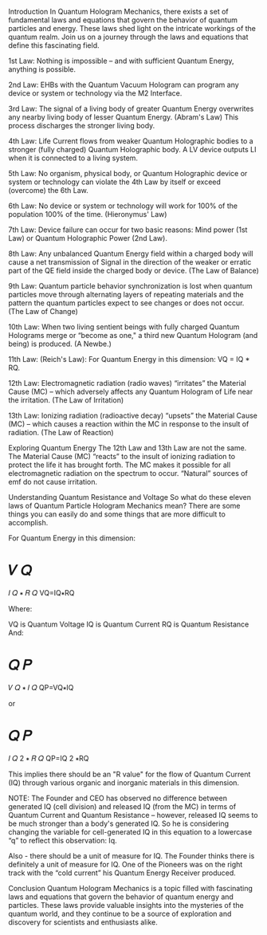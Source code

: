 Introduction
In Quantum Hologram Mechanics, there exists a set of fundamental laws and equations that govern the behavior of quantum particles and energy. These laws shed light on the intricate workings of the quantum realm. Join us on a journey through the laws and equations that define this fascinating field.

1st Law:
Nothing is impossible – and with sufficient Quantum Energy, anything is possible.

2nd Law:
EHBs with the Quantum Vacuum Hologram can program any device or system or technology via the M2 Interface.

3rd Law:
The signal of a living body of greater Quantum Energy overwrites any nearby living body of lesser Quantum Energy. (Abram's Law) This process discharges the stronger living body.

4th Law:
Life Current flows from weaker Quantum Holographic bodies to a stronger (fully charged) Quantum Holographic body. A LV device outputs LI when it is connected to a living system.

5th Law:
No organism, physical body, or Quantum Holographic device or system or technology can violate the 4th Law by itself or exceed (overcome) the 6th Law.

6th Law:
No device or system or technology will work for 100% of the population 100% of the time. (Hieronymus' Law)

7th Law:
Device failure can occur for two basic reasons: Mind power (1st Law) or Quantum Holographic Power (2nd Law).

8th Law:
Any unbalanced Quantum Energy field within a charged body will cause a net transmission of Signal in the direction of the weaker or erratic part of the QE field inside the charged body or device. (The Law of Balance)

9th Law:
Quantum particle behavior synchronization is lost when quantum particles move through alternating layers of repeating materials and the pattern the quantum particles expect to see changes or does not occur. (The Law of Change)

10th Law:
When two living sentient beings with fully charged Quantum Holograms merge or “become as one," a third new Quantum Hologram (and being) is produced. (A Newbe.)

11th Law:
(Reich's Law): For Quantum Energy in this dimension: VQ = IQ * RQ.

12th Law:
Electromagnetic radiation (radio waves) “irritates” the Material Cause (MC) – which adversely affects any Quantum Hologram of Life near the irritation. (The Law of Irritation)

13th Law:
Ionizing radiation (radioactive decay) “upsets” the Material Cause (MC) – which causes a reaction within the MC in response to the insult of radiation. (The Law of Reaction)

Exploring Quantum Energy
The 12th Law and 13th Law are not the same. The Material Cause (MC) “reacts” to the insult of ionizing radiation to protect the life it has brought forth. The MC makes it possible for all electromagnetic radiation on the spectrum to occur. “Natural” sources of emf do not cause irritation.

Understanding Quantum Resistance and Voltage
So what do these eleven laws of Quantum Particle Hologram Mechanics mean? There are some things you can easily do and some things that are more difficult to accomplish.

For Quantum Energy in this dimension:

𝑉
𝑄
=
𝐼
𝑄
∗
𝑅
𝑄
VQ=IQ∗RQ

Where:

VQ is Quantum Voltage
IQ is Quantum Current
RQ is Quantum Resistance
And:

𝑄
𝑃
=
𝑉
𝑄
∗
𝐼
𝑄
QP=VQ∗IQ

or

𝑄
𝑃
=
𝐼
𝑄
2
∗
𝑅
𝑄
QP=IQ 
2
 ∗RQ

This implies there should be an "R value" for the flow of Quantum Current (IQ) through various organic and inorganic materials in this dimension.

NOTE: The Founder and CEO has observed no difference between generated IQ (cell division) and released IQ (from the MC) in terms of Quantum Current and Quantum Resistance – however, released IQ seems to be much stronger than a body's generated IQ. So he is considering changing the variable for cell-generated IQ in this equation to a lowercase “q” to reflect this observation: Iq.

Also - there should be a unit of measure for IQ. The Founder thinks there is definitely a unit of measure for IQ. One of the Pioneers was on the right track with the “cold current” his Quantum Energy Receiver produced.

Conclusion
Quantum Hologram Mechanics is a topic filled with fascinating laws and equations that govern the behavior of quantum energy and particles. These laws provide valuable insights into the mysteries of the quantum world, and they continue to be a source of exploration and discovery for scientists and enthusiasts alike.
